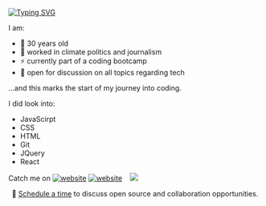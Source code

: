 <a href="https://git.io/typing-svg"><img src="https://readme-typing-svg.herokuapp.com?font=Fira+Code&pause=1000&width=435&lines=Hi+my+name+is+Jannik+Uek%C3%B6tter+%F0%9F%91%8B;I'm+a+Front+End+Developer+%F0%9F%92%BB" alt="Typing SVG" /></a>

I am:
- 🔭 30 years old 
- 🍔 worked in climate politics and journalism
- ⚡ currently part of a coding bootcamp
- 💬 open for discussion on all topics regarding tech

...and this marks the start of my journey into coding.

I did look into:
- JavaScirpt
- CSS
- HTML
- Git
- JQuery
- React

Catch me on 
[![website](./img/linkedin_light.svg)](https://www.linkedin.com/in/jannik-uek%C3%B6tter-177a7019b//#gh-light-mode-only)
[![website](./img/linkedin_dark.svg)](https://www.linkedin.com/in/jannik-uek%C3%B6tter-177a7019b/#gh-dark-mode-only)
&nbsp;&nbsp;
![](https://visitor-badge.glitch.me/badge?page_id=JannikUekoetter.JannikUekoetter)


<p align="center">🔔 <a href="https://calendly.com/uekoetter_jannik">Schedule a time</a> to discuss open source and collaboration opportunities.</p>
